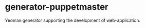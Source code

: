 generator-puppetmaster
======================

Yeoman generator supporting the development of web-application.

